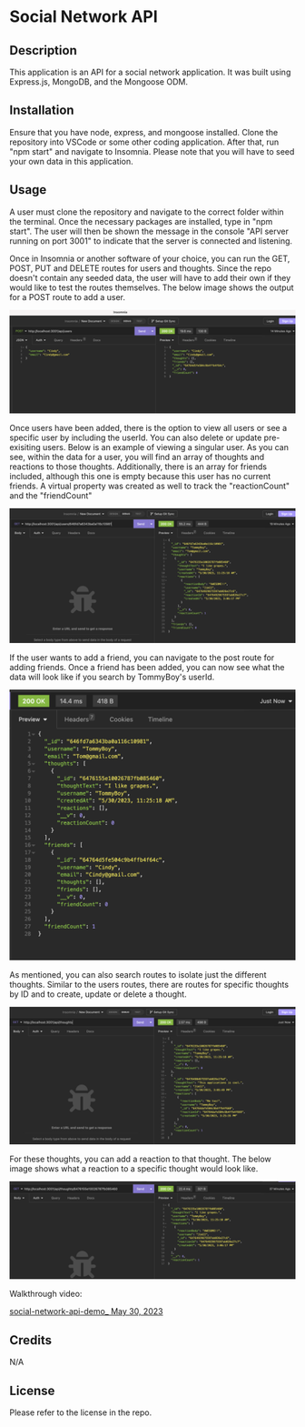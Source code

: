 # Social Network API

## Description
This application is an API for a social network application. It was built using Express.js, MongoDB, and the Mongoose ODM.

## Installation
Ensure that you have node, express, and mongoose installed. Clone the repository into VSCode or some other coding application. After that, run "npm start" and navigate to Insomnia. Please note that you will have to seed your own data in this application. 

## Usage
A user must clone the repository and navigate to the correct folder within the terminal. Once the necessary packages are installed, type in "npm start". The user will then be shown the message in the console "API server running on port 3001" to indicate that the server is connected and listening. 

Once in Insomnia or another software of your choice, you can run the GET, POST, PUT and DELETE routes for users and thoughts. Since the repo doesn't contain any seeded data, the user will have to add their own if they would like to test the routes themselves. The below image shows the output for a POST route to add a user.

![POST route in Insomnia that shows how to add a user](assets/create-user.png)

Once users have been added, there is the option to view all users or see a specific user by including the userId. You can also delete or update pre-exisiting users. Below is an example of viewing a singular user. As you can see, within the data for a user, you will find an array of thoughts and reactions to those thoughts. Additionally, there is an array for friends included, although this one is empty because this user has no current friends. A virtual property was created as well to track the "reactionCount" and the "friendCount" 

![shows GET route for specific user with thoughts, reactions and friends included](assets/get-user.png)

If the user wants to add a friend, you can navigate to the post route for adding friends. Once a friend has been added, you can now see what the data will look like if you search by TommyBoy's userId. 

![shows information for TommyBoy with friends array now populated](assets/add-friend.png)

As mentioned, you can also search routes to isolate just the different thoughts. Similar to the users routes, there are routes for specific thoughts by ID and to create, update or delete a thought. 

![shows GET route for all thoughts](assets/get-thoughts.png)

For these thoughts, you can add a reaction to that thought. The below image shows what a reaction to a specific thought would look like. 

![shows GET route for specific thought with reaction](assets/one-thought.png)

Walkthrough video:

[social-network-api-demo_ May 30, 2023](https://github.com/jacone626/social-network-api/assets/121627491/505b5618-87d0-4f47-a8f0-6afd408f3c5c)


## Credits
N/A

## License
Please refer to the license in the repo.
